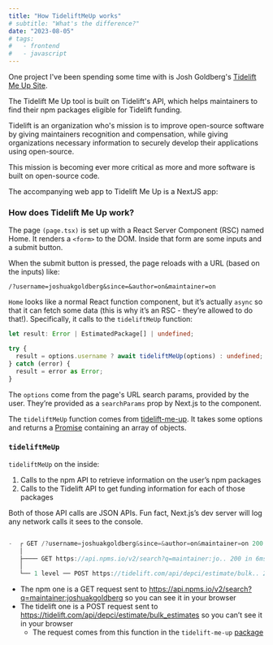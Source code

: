 ```yaml
---
title: "How TideliftMeUp works"
# subtitle: "What's the difference?"
date: "2023-08-05"
# tags:
#   - frontend
#   - javascript
---
```


One project I've been spending some time with is Josh Goldberg's [Tidelift Me Up Site](https://github.com/JoshuaKGoldberg/tidelift-me-up-site).

The Tidelift Me Up tool is built on Tidelift's API, which helps maintainers to find their npm packages eligible for Tidelift funding.

Tidelift is an organization who's mission is to improve open-source software by giving maintainers recognition and compensation, while giving organizations necessary information to securely develop their applications using open-source.

This mission is becoming ever more critical as more and more software is built on open-source code.

The accompanying web app to Tidelift Me Up is a NextJS app:

### How does Tidelift Me Up work?

The page `(page.tsx)` is set up with a React Server Component (RSC) named Home. It renders a `<form>` to the DOM. Inside that form are some inputs and a submit button.

When the submit button is pressed, the page reloads with a URL (based on the inputs) like:

```tsx
/?username=joshuakgoldberg&since=&author=on&maintainer=on
```

`Home` looks like a normal React function component, but it’s actually `async` so that it can fetch some data (this is why it’s an RSC - they’re allowed to do that!). Specifically, it calls to the `tideliftMeUp` function:

```ts
let result: Error | EstimatedPackage[] | undefined;

try {
  result = options.username ? await tideliftMeUp(options) : undefined;
} catch (error) {
  result = error as Error;
}
```

The `options` come from the page's URL search params, provided by the user. They’re provided as a `searchParams` prop by Next.js to the component.

The `tideliftMeUp` function comes from [tidelift-me-up](https://github.com/JoshuaKGoldberg/tidelift-me-up). It takes some options and returns a [Promise](https://developer.mozilla.org/en-US/docs/Web/JavaScript/Reference/Global_Objects/Promise) containing an array of objects.

### `tideliftMeUp`

`tideliftMeUp` on the inside:

1. Calls to the npm API to retrieve information on the user’s npm packages
2. Calls to the Tidelift API to get funding information for each of those packages

Both of those API calls are JSON APIs. Fun fact, Next.js’s dev server will log any network calls it sees to the console.

```ts

-  ┌ GET /?username=joshuakgoldberg&since=&author=on&maintainer=on 200 in 33ms
   │
   ├──── GET https://api.npms.io/v2/search?q=maintainer:jo.. 200 in 6ms (cache: HIT)
   │
   └── 1 level ── POST https://tidelift.com/api/depci/estimate/bulk.. 200 in 1ms (cache: HIT)

```

- The npm one is a GET request sent to https://api.npms.io/v2/search?q=maintainer:joshuakgoldberg so you can see it in your browser
- The tidelift one is a POST request sent to https://tidelift.com/api/depci/estimate/bulk_estimates so you can’t see it in your browser
  - The request comes from this function in the `tidelift-me-up` [package](https://github.com/JoshuaKGoldberg/tidelift-me-up/blob/4d905b40bd161cc56ecbafadfa4c32c5dda8ec44/src/getPackageEstimates.ts#L8)
